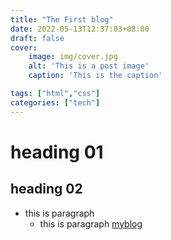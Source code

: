 ```yaml
---
title: "The First blog"
date: 2022-05-13T12:37:03+08:00
draft: false
cover:
    image: img/cover.jpg
    alt: 'This is a post image'
    caption: 'This is the caption'

tags: ["html","css"]
categories: ["tech"]
---
```


# heading 01
## heading 02

- this is paragraph
    - this is paragraph
[myblog](https://jazzy-fox-74bfb6.netlify.app/)

